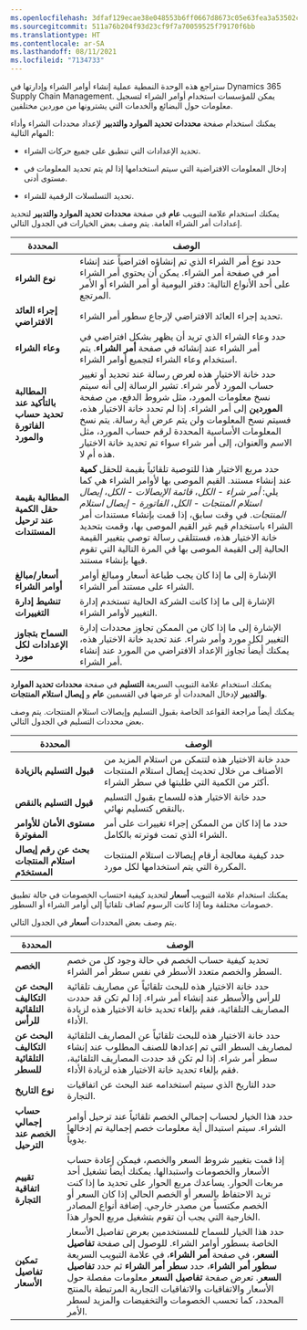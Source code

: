 ```yaml
---
ms.openlocfilehash: 3dfaf129ecae38e048553b6ff0667d8673c05e63fea3a53502c02071d71c88f8
ms.sourcegitcommit: 511a76b204f93d23cf9f7a70059525f79170f6bb
ms.translationtype: HT
ms.contentlocale: ar-SA
ms.lasthandoff: 08/11/2021
ms.locfileid: "7134733"
---
```

ستراجع هذه الوحدة النمطية عملية إنشاء أوامر الشراء وإدارتها في Dynamics 365 Supply Chain Management. يمكن للمؤسسات استخدام أوامر الشراء لتسجيل معلومات حول البضائع والخدمات التي يشترونها من موردين مختلفين. 
 
يمكنك استخدام صفحة **محددات تحديد الموارد والتدبير** لإعداد محددات الشراء وأداء المهام التالية:

-   تحديد الإعدادات التي تنطبق على جميع حركات الشراء.

-   إدخال المعلومات الافتراضية التي سيتم استخدامها إذا لم يتم تحديد المعلومات في مستوى أدنى.

-   تحديد التسلسلات الرقمية للشراء.


يمكنك استخدام علامة التبويب **عام** في صفحة **محددات تحديد الموارد والتدبير** لتحديد إعدادات أمر الشراء العامة. يتم وصف بعض الخيارات في الجدول التالي.

| **المحددة**      | **الوصف**                    |
|--------------------|------------------------------------|
| **نوع الشراء**                 | حدد نوع أمر الشراء الذي تم إنشاؤه افتراضياً عند إنشاء أمر في صفحة أمر الشراء. يمكن أن يحتوي أمر الشراء على أحد الأنواع التالية: دفتر اليومية أو أمر الشراء أو الأمر المرتجع.                            |
| **إجراء العائد الافتراضي**                 | تحديد إجراء العائد الافتراضي لإرجاع سطور أمر الشراء.              |
| **وعاء الشراء**                 | حدد وعاء الشراء الذي تريد أن يظهر بشكل افتراضي في أمر الشراء عند إنشائه في صفحة **أمر الشراء**.   يتم استخدام وعاء الشراء لتجميع أوامر الشراء.  |
| **المطالبة بالتأكيد عند تحديد حساب الفاتورة والمورد**  | حدد خانة الاختيار هذه لعرض رسالة عند تحديد أو تغيير حساب المورد لأمر شراء. تشير الرسالة إلى أنه سيتم نسخ معلومات المورد، مثل شروط الدفع، من صفحة **الموردين** إلى أمر الشراء. إذا لم تحدد خانة الاختيار هذه، فسيتم نسخ المعلومات ولن يتم عرض أية رسالة. يتم نسخ المعلومات الأساسية المحددة لرقم حساب المورد، مثل الاسم والعنوان، إلى أمر شراء سواء تم تحديد خانة الاختيار هذه أم لا.     |
| **المطالبة بقيمة حقل الكمية عند ترحيل المستندات**     |              حدد مربع الاختيار هذا للتوصية تلقائياً بقيمة للحقل **كمية** عند إنشاء مستند. القيم الموصى بها لأوامر الشراء هي كما يلي: *أمر شراء - الكل*، *قائمة الإيصالات - الكل*،  *إيصال استلام المنتجات - الكل*، *الفاتورة - إيصال استلام المنتجات*. في وقت سابق، إذا قمت بإنشاء مستندات أمر الشراء باستخدام قيم غير القيم الموصى بها، وقمت بتحديد خانة الاختيار هذه، فستتلقى رسالة توصي بتغيير القيمة الحالية إلى القيمة الموصى بها في المرة التالية التي تقوم فيها بإنشاء مستند. |
| **أسعار/مبالغ أوامر الشراء**  | الإشارة إلى ما إذا كان يجب طباعة أسعار ومبالغ أوامر الشراء على مستند أمر الشراء. |
| **تنشيط إدارة التغييرات**               | الإشارة إلى ما إذا كانت الشركة الحالية تستخدم إدارة التغيير لأوامر الشراء.   |
| **السماح بتجاوز الإعدادات لكل مورد**                | الإشارة إلى ما إذا كان من الممكن تجاوز محددات إدارة التغيير لكل مورد وأمر شراء. عند تحديد خانة الاختيار هذه، يمكنك أيضاً تجاوز الإعداد الافتراضي من المورد عند إنشاء أمر الشراء.                       |


يمكنك استخدام علامة التبويب السريعة **التسليم** في صفحة **محددات تحديد الموارد والتدبير** لإدخال المحددات أو عرضها في القسمين **عام** و **إيصال استلام المنتجات**.

يمكنك أيضاً مراجعة القواعد الخاصة بقبول التسليم وإيصالات استلام المنتجات. يتم وصف بعض محددات التسليم في الجدول التالي.

| **المحددة**                      |  **الوصف**                  |
| ---------------------------------- | --------------------------------- |
| **قبول التسليم بالزيادة**             | حدد خانة الاختيار هذه لتتمكن من استلام المزيد من الأصناف من خلال تحديث إيصال استلام المنتجات أكثر من الكمية التي طلبتها في سطر الشراء.|
| **قبول التسليم بالنقص**            | حدد خانة الاختيار هذه للسماح بقبول التسليم بالنقص كتسليم نهائي. |
| **مستوى الأمان للأوامر المفوترة**  | حدد ما إذا كان من الممكن إجراء تغييرات على أمر الشراء الذي تمت فوترته بالكامل.          |
| **بحث عن رقم إيصال استلام المنتجات المستخدَم**  | حدد كيفية معالجة أرقام إيصالات استلام المنتجات المكررة التي يتم استخدامها لكل مورد.         |

يمكنك استخدام علامة التبويب **أسعار** لتحديد كيفية احتساب الخصومات في حالة تطبيق خصومات مختلفة وما إذا كانت الرسوم تُضاف تلقائياً إلى أوامر الشراء أو السطور.

يتم وصف بعض المحددات **أسعار** في الجدول التالي.

| **المحددة**                         |  **الوصف**                 |
|-------------------------------------- | --------------------------------|
| **الخصم**                         |  تحديد كيفية حساب الخصم في حالة وجود كل من خصم السطر والخصم متعدد الأسطر في نفس سطر أمر الشراء.                                                  |
| **البحث عن ‏‫التكاليف التلقائية‬ للرأس**                |  حدد خانة الاختيار هذه للبحث تلقائياً عن مصاريف تلقائية للرأس والأسطر عند إنشاء أمر شراء. إذا لم تكن قد حددت المصاريف التلقائية، فقم بإلغاء تحديد خانة الاختيار هذه لزيادة الأداء.                                               |
| **البحث عن التكاليف التلقائية للسطر**            |  حدد خانة الاختيار هذه للبحث تلقائياً عن المصاريف التلقائية لمصاريف السطر التي تم إعدادها للصنف المطلوب عند إنشاء سطر أمر شراء. إذا لم تكن قد حددت المصاريف التلقائية، فقم بإلغاء تحديد خانة الاختيار هذه لزيادة الأداء.           |
| **نوع التاريخ**                        |  حدد التاريخ الذي سيتم استخدامه عند البحث عن اتفاقيات التجارة.                                            |
| **حساب إجمالي الخصم عند الترحيل**    |  حدد هذا الخيار لحساب إجمالي الخصم تلقائياً عند ترحيل أوامر الشراء. سيتم استبدال أية معلومات خصم إجمالية تم إدخالها يدوياً.                                                            |
| **تقييم اتفاقية التجارة**       |  إذا قمت بتغيير شروط السعر والخصم، فيمكن إعادة حساب الأسعار والخصومات واستبدالها. يمكنك أيضاً تشغيل أحد مربعات الحوار. يساعدك مربع الحوار على تحديد ما إذا كنت تريد الاحتفاظ بالسعر أو الخصم الحالي إذا كان السعر أو الخصم مكتسباً من مصدر خارجي. إضافة أنواع المصادر الخارجية التي يجب أن تقوم بتشغيل مربع الحوار هذا. |
| **تمكين تفاصيل الأسعار**             | حدد هذا الخيار للسماح للمستخدمين بعرض تفاصيل الأسعار الخاصة بسطور أوامر الشراء. للوصول إلى صفحة **تفاصيل السعر**، في صفحة **أمر الشراء**، في علامة التبويب السريعة **سطور أمر الشراء**، حدد **سطر أمر الشراء** ثم حدد **تفاصيل السعر**. تعرض صفحة **تفاصيل السعر** معلومات مفصلة حول الأسعار والاتفاقيات والاتفاقيات التجارية المرتبطة بالمنتج المحدد، كما تحسب الخصومات والتخفيضات والمزيد لسطر الأمر.               |
